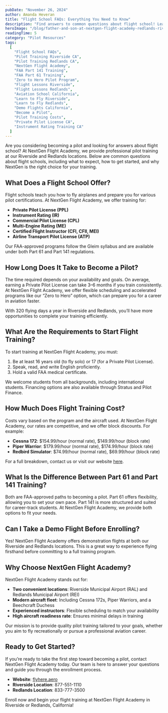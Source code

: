 ```yaml
---
pubDate: "November 26, 2024"
author: Amanda Heveran
title: "Flight School FAQs: Everything You Need to Know"
description: "Find answers to common questions about flight school! Learn about pilot training programs, costs, and requirements at NextGen Flight Academy in Riverside and Redlands, CA. Enroll today!"
heroImage: "/blog/father-and-son-at-nextgen-flight-academy-redlands-riverside-ca-pilot-training-school.jpg"
readingTime: 5
category: "Pilot Resources"
tags:
  [
    "Flight School FAQs",
    "Pilot Training Riverside CA",
    "Pilot Training Redlands CA",
    "NextGen Flight Academy",
    "FAA Part 141 Training",
    "FAA Part 61 Training",
    "Zero to Hero Pilot Program",
    "Flight Lessons Riverside",
    "Flight Lessons Redlands",
    "Aviation School California",
    "Learn to Fly Riverside",
    "Learn to Fly Redlands",
    "Demo Flights California",
    "Become a Pilot",
    "Pilot Training Costs",
    "Private Pilot License CA",
    "Instrument Rating Training CA"
  ]
---
```


Are you considering becoming a pilot and looking for answers about flight school? At NextGen Flight Academy, we provide professional pilot training at our Riverside and Redlands locations. Below are common questions about flight schools, including what to expect, how to get started, and why NextGen is the right choice for your training.

## What Does a Flight School Offer?

Flight schools teach you how to fly airplanes and prepare you for various pilot certifications. At NextGen Flight Academy, we offer training for:

- **Private Pilot License (PPL)**
- **Instrument Rating (IR)**
- **Commercial Pilot License (CPL)**
- **Multi-Engine Rating (ME)**
- **Certified Flight Instructor (CFI, CFII, MEI)**
- **Airline Transport Pilot License (ATP)**

Our FAA-approved programs follow the Gleim syllabus and are available under both Part 61 and Part 141 regulations.

## How Long Does It Take to Become a Pilot?

The time required depends on your availability and goals. On average, earning a Private Pilot License can take 3–6 months if you train consistently. At NextGen Flight Academy, we offer flexible scheduling and accelerated programs like our “Zero to Hero” option, which can prepare you for a career in aviation faster.

With 320 flying days a year in Riverside and Redlands, you’ll have more opportunities to complete your training efficiently.

## What Are the Requirements to Start Flight Training?

To start training at NextGen Flight Academy, you must:

1. Be at least 16 years old (to fly solo) or 17 (for a Private Pilot License).
2. Speak, read, and write English proficiently.
3. Hold a valid FAA medical certificate.

We welcome students from all backgrounds, including international students. Financing options are also available through Stratus and Pilot Finance.

## How Much Does Flight Training Cost?

Costs vary based on the program and the aircraft used. At NextGen Flight Academy, our rates are competitive, and we offer block discounts. For example:

- **Cessna 172**: $154.99/hour (normal rate), $149.99/hour (block rate)
- **Piper Warrior**: $179.99/hour (normal rate), $174.99/hour (block rate)
- **Redbird Simulator**: $74.99/hour (normal rate), $69.99/hour (block rate)

For a full breakdown, contact us or visit our website [here](https://flyhere.aero/).

## What Is the Difference Between Part 61 and Part 141 Training?

Both are FAA-approved paths to becoming a pilot. Part 61 offers flexibility, allowing you to set your own pace. Part 141 is more structured and suited for career-track students. At NextGen Flight Academy, we provide both options to fit your needs.

## Can I Take a Demo Flight Before Enrolling?

Yes! NextGen Flight Academy offers demonstration flights at both our Riverside and Redlands locations. This is a great way to experience flying firsthand before committing to a full training program.

## Why Choose NextGen Flight Academy?

NextGen Flight Academy stands out for:

- **Two convenient locations**: Riverside Municipal Airport (RAL) and Redlands Municipal Airport (REI)
- **Modern aircraft fleet**: Including Cessna 172s, Piper Warriors, and a Beechcraft Duchess
- **Experienced instructors**: Flexible scheduling to match your availability
- **High aircraft readiness rate**: Ensures minimal delays in training

Our mission is to provide quality pilot training tailored to your goals, whether you aim to fly recreationally or pursue a professional aviation career.

## Ready to Get Started?

If you’re ready to take the first step toward becoming a pilot, contact NextGen Flight Academy today. Our team is here to answer your questions and guide you through the enrollment process.

- **Website**: [flyhere.aero](https://flyhere.aero/)  
- **Riverside Location**: 877-551-1110  
- **Redlands Location**: 833-777-3500  

Enroll now and begin your flight training at NextGen Flight Academy in Riverside or Redlands, California!
